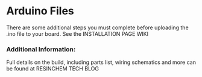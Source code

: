# Arduino Files

There are some additional steps you must complete before uploading the .ino file to your board.  See the INSTALLATION PAGE WIKI

### Additional Information:
Full details on the build, including parts list, wiring schematics and more can be found at RESINCHEM TECH BLOG
